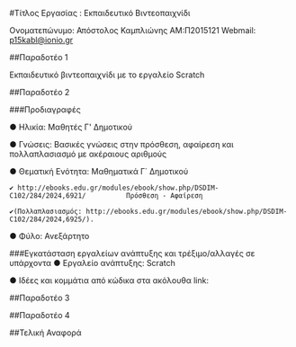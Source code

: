 #Τίτλος Εργασίας : Εκπαιδευτικό Βιντεοπαιχνίδι

Ονοματεπώνυμο: Απόστολος Καμπλιώνης ΑΜ:Π2015121 Webmail: p15kabl@ionio.gr

##Παραδοτέο 1

Εκπαιδευτικό βιντεοπαιχνίδι με το εργαλείο Scratch

##Παραδοτέο 2

###Προδιαγραφές

 ● Ηλικία: Μαθητές Γ' Δημοτικού
 
 ● Γνώσεις: Βασικές γνώσεις στην πρόσθεση, αφαίρεση και πολλαπλασιασμό με ακέραιους αριθμούς
 
 ● Θεματική Ενότητα: Μαθηματικά Γ΄ Δημοτικού
         
    ✔ http://ebooks.edu.gr/modules/ebook/show.php/DSDIM-C102/284/2024,6921/          Πρόσθεση - Αφαίρεση
   
    ✔(Πολλαπλασιασμός: http://ebooks.edu.gr/modules/ebook/show.php/DSDIM-C102/284/2024,6925/).
  
 ● Φύλο: Ανεξάρτητο
 
###Εγκατάσταση εργαλείων ανάπτυξης και τρέξιμο/αλλαγές σε υπάρχοντα
 ● Εργαλείο ανάπτυξης: Scratch

 ● Ιδέες και κομμάτια από κώδικα στα ακόλουθα link:

##Παραδοτέο 3

##Παραδοτέο 4

##Τελική Αναφορά

